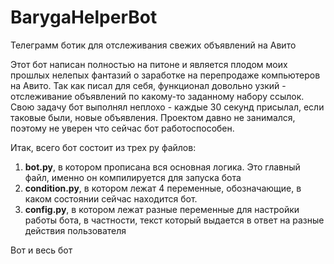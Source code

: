 # BarygaHelperBot
Телеграмм ботик для отслеживания свежих объявлений на Авито

Этот бот написан полностью на питоне и является плодом моих прошлых нелепых фантазий о заработке на перепродаже компьютеров на Авито. Так как писал для себя, функционал довольно узкий - отслеживание объявлений по какому-то заданному набору ссылок. Свою задачу бот выполнял неплохо - каждые 30 секунд присылал, если таковые были, новые объявления. Проектом давно не занимался, поэтому не уверен что сейчас бот работоспособен.

Итак, всего бот состоит из трех py файлов:
1) **bot.py**, в котором прописана вся основная логика. Это главный файл, именно он компилируется для запуска бота
2) **condition.py**, в котором лежат 4 переменные, обозначающие, в каком состоянии сейчас находится бот.
3) **config.py**, в котором лежат разные переменные для настройки работы бота, в частности, текст который выдается в ответ на разные действия пользователя

Вот и весь бот
